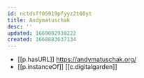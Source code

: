 ```yaml
---
id: nctdsff05919pfyyz2t60yt
title: Andymatuschak
desc: ''
updated: 1669002938222
created: 1668883637134
---
```


- [[p.hasURL]] https://andymatuschak.org/
- [[p.instanceOf]] [[c.digitalgarden]]
